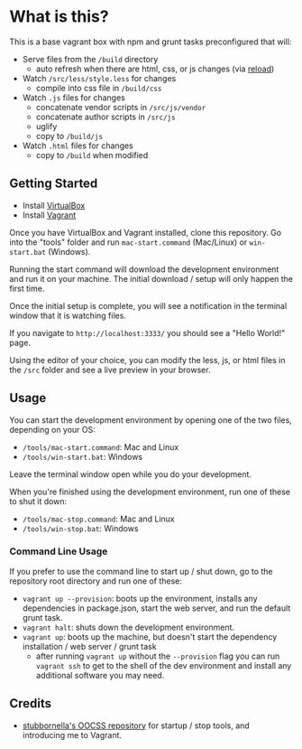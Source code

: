 # What is this?

This is a base vagrant box with npm and grunt tasks preconfigured that will:

  - Serve files from the `/build` directory
    - auto refresh when there are html, css, or js changes (via [reload](https://www.npmjs.org/package/reload))
  - Watch `/src/less/style.less` for changes 
    - compile into css file in `/build/css` 
  - Watch `.js` files for changes 
    - concatenate vendor scripts in `/src/js/vendor`
    - concatenate author scripts in `/src/js`
    - uglify
    - copy to `/build/js`
  - Watch `.html` files for changes
    - copy to `/build` when modified

## Getting Started

  - Install [VirtualBox](https://www.virtualbox.org/wiki/Downloads)
  - Install [Vagrant](http://www.vagrantup.com/downloads.html)

Once you have VirtualBox and Vagrant installed, clone this repository.  Go into the "tools" folder and run `mac-start.command` (Mac/Linux) or `win-start.bat` (Windows).

Running the start command will download the development environment and run it on your machine.  The initial download / setup will only happen the first time.

Once the initial setup is complete, you will see a notification in the terminal window that it is watching files.

If you navigate to `http://localhost:3333/` you should see a "Hello World!" page. 

Using the editor of your choice, you can modify the  less, js, or html files in the `/src` folder and see a live preview in your browser.


## Usage

You can start the development environment by opening one of the two files, depending on your OS:

  - `/tools/mac-start.command`: Mac and Linux
  - `/tools/win-start.bat`: Windows
  
Leave the terminal window open while you do your development.

When you're finished using the development environment, run one of these to shut it down:

  - `/tools/mac-stop.command`: Mac and Linux
  - `/tools/win-stop.bat`: Windows
  
### Command Line Usage

If you prefer to use the command line to start up / shut down, go to the repository root directory and run one of these:

  - `vagrant up --provision`: boots up the environment, installs any dependencies in package.json, start the web server, and run the default grunt task.
  - `vagrant halt`: shuts down the development environment.
  - `vagrant up`: boots up the machine, but doesn't start the dependency installation / web server / grunt task
    - after running `vagrant up` without the `--provision` flag you can run `vagrant ssh` to get to the shell of the dev environment and install any additional software you may need.

## Credits

  - [stubbornella's OOCSS repository](https://github.com/stubbornella/oocss) for startup / stop tools, and introducing me to Vagrant.
  
